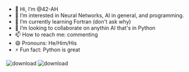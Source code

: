 - 👋 Hi, I’m @42-AH
- 👀 I’m interested in Neural Networks, AI in general, and programming.
- 🌱 I’m currently learning Fortran (don't ask why)
- 💞️ I’m looking to collaborate on anythin AI that's in Python
- 📫 How to reach me: commenting
- 😄 Pronouns: He/Him/His
- ⚡ Fun fact: Python is great


![download](https://github.com/42-AH/42-AH/assets/162044943/0b07baeb-f78f-4517-b4d5-f9e8f442f3da)
![download](https://github.com/42-AH/42-AH/assets/162044943/db2eb350-2e17-4bf6-bec3-b6abfff243eb)
